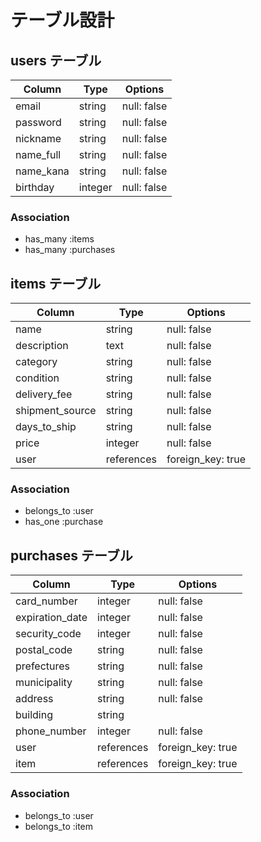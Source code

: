 # テーブル設計

## users テーブル

| Column     | Type    | Options     |
| ---------- | ------- | ----------- |
| email      | string  | null: false |
| password   | string  | null: false |
| nickname   | string  | null: false |
| name_full  | string  | null: false |
| name_kana  | string  | null: false |
| birthday   | integer | null: false |

### Association

- has_many :items
- has_many :purchases

## items テーブル

| Column          | Type       | Options           | 
| --------------- | ---------- | ----------------- |
| name            | string     | null: false       |
| description     | text       | null: false       |
| category        | string     | null: false       |
| condition       | string     | null: false       |
| delivery_fee    | string     | null: false       |
| shipment_source | string     | null: false       |
| days_to_ship    | string     | null: false       |
| price           | integer    | null: false       |
| user            | references | foreign_key: true |

### Association

- belongs_to :user
- has_one :purchase

## purchases テーブル

| Column          | Type       | Options           |
| --------------- | ---------- | ----------------- |
| card_number     | integer    | null: false       |
| expiration_date | integer    | null: false       |
| security_code   | integer    | null: false       |
| postal_code     | string     | null: false       |
| prefectures     | string     | null: false       |
| municipality    | string     | null: false       |
| address         | string     | null: false       |
| building        | string     |                   |
| phone_number    | integer    | null: false       |
| user            | references | foreign_key: true |
| item            | references | foreign_key: true |

### Association

- belongs_to :user
- belongs_to :item
